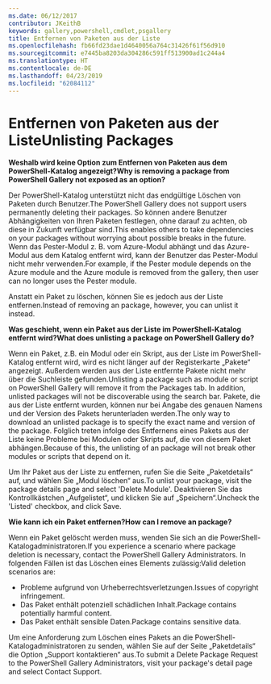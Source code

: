 ```yaml
---
ms.date: 06/12/2017
contributor: JKeithB
keywords: gallery,powershell,cmdlet,psgallery
title: Entfernen von Paketen aus der Liste
ms.openlocfilehash: fb66fd23dae1d4640056a764c31426f61f56d910
ms.sourcegitcommit: e7445ba8203da304286c591ff513900ad1c244a4
ms.translationtype: HT
ms.contentlocale: de-DE
ms.lasthandoff: 04/23/2019
ms.locfileid: "62084112"
---
```

# <a name="unlisting-packages"></a><span data-ttu-id="a57fd-103">Entfernen von Paketen aus der Liste</span><span class="sxs-lookup"><span data-stu-id="a57fd-103">Unlisting Packages</span></span>

<span data-ttu-id="a57fd-104">**Weshalb wird keine Option zum Entfernen von Paketen aus dem PowerShell-Katalog angezeigt?**</span><span class="sxs-lookup"><span data-stu-id="a57fd-104">**Why is removing a package from PowerShell Gallery not exposed as an option?**</span></span>

<span data-ttu-id="a57fd-105">Der PowerShell-Katalog unterstützt nicht das endgültige Löschen von Paketen durch Benutzer.</span><span class="sxs-lookup"><span data-stu-id="a57fd-105">The PowerShell Gallery does not support users permanently deleting their packages.</span></span>
<span data-ttu-id="a57fd-106">So können andere Benutzer Abhängigkeiten von Ihren Paketen festlegen, ohne darauf zu achten, ob diese in Zukunft verfügbar sind.</span><span class="sxs-lookup"><span data-stu-id="a57fd-106">This enables others to take dependencies on your packages without worrying about possible breaks in the future.</span></span>
<span data-ttu-id="a57fd-107">Wenn das Pester-Modul z. B. vom Azure-Modul abhängt und das Azure-Modul aus dem Katalog entfernt wird, kann der Benutzer das Pester-Modul nicht mehr verwenden.</span><span class="sxs-lookup"><span data-stu-id="a57fd-107">For example, if the Pester module depends on the Azure module and the Azure module is removed from the gallery, then user can no longer uses the Pester module.</span></span>

<span data-ttu-id="a57fd-108">Anstatt ein Paket zu löschen, können Sie es jedoch aus der Liste entfernen.</span><span class="sxs-lookup"><span data-stu-id="a57fd-108">Instead of removing an package, however, you can unlist it instead.</span></span>

<span data-ttu-id="a57fd-109">**Was geschieht, wenn ein Paket aus der Liste im PowerShell-Katalog entfernt wird?**</span><span class="sxs-lookup"><span data-stu-id="a57fd-109">**What does unlisting a package on PowerShell Gallery do?**</span></span>

<span data-ttu-id="a57fd-110">Wenn ein Paket, z.B. ein Modul oder ein Skript, aus der Liste im PowerShell-Katalog entfernt wird, wird es nicht länger auf der Registerkarte „Pakete“ angezeigt. Außerdem werden aus der Liste entfernte Pakete nicht mehr über die Suchleiste gefunden.</span><span class="sxs-lookup"><span data-stu-id="a57fd-110">Unlisting a package such as module or script on PowerShell Gallery will remove it from the Packages tab. In addition, unlisted packages will not be discoverable using the search bar.</span></span>
<span data-ttu-id="a57fd-111">Pakete, die aus der Liste entfernt wurden, können nur bei Angabe des genauen Namens und der Version des Pakets herunterladen werden.</span><span class="sxs-lookup"><span data-stu-id="a57fd-111">The only way to download an unlisted package is to specify the exact name and version of the package.</span></span>
<span data-ttu-id="a57fd-112">Folglich treten infolge des Entfernens eines Pakets aus der Liste keine Probleme bei Modulen oder Skripts auf, die von diesem Paket abhängen.</span><span class="sxs-lookup"><span data-stu-id="a57fd-112">Because of this, the unlisting of an package will not break other modules or scripts that depend on it.</span></span>

<span data-ttu-id="a57fd-113">Um Ihr Paket aus der Liste zu entfernen, rufen Sie die Seite „Paketdetails“ auf, und wählen Sie „Modul löschen“ aus.</span><span class="sxs-lookup"><span data-stu-id="a57fd-113">To unlist your package, visit the package details page and select 'Delete Module'.</span></span> <span data-ttu-id="a57fd-114">Deaktivieren Sie das Kontrollkästchen „Aufgelistet“, und klicken Sie auf „Speichern“.</span><span class="sxs-lookup"><span data-stu-id="a57fd-114">Uncheck the 'Listed' checkbox, and click Save.</span></span>

<span data-ttu-id="a57fd-115">**Wie kann ich ein Paket entfernen?**</span><span class="sxs-lookup"><span data-stu-id="a57fd-115">**How can I remove an package?**</span></span>

<span data-ttu-id="a57fd-116">Wenn ein Paket gelöscht werden muss, wenden Sie sich an die PowerShell-Katalogadministratoren.</span><span class="sxs-lookup"><span data-stu-id="a57fd-116">If you experience a scenario where package deletion is necessary, contact the PowerShell Gallery Administrators.</span></span>
<span data-ttu-id="a57fd-117">In folgenden Fällen ist das Löschen eines Elements zulässig:</span><span class="sxs-lookup"><span data-stu-id="a57fd-117">Valid deletion scenarios are:</span></span>
- <span data-ttu-id="a57fd-118">Probleme aufgrund von Urheberrechtsverletzungen.</span><span class="sxs-lookup"><span data-stu-id="a57fd-118">Issues of copyright infringement.</span></span>
- <span data-ttu-id="a57fd-119">Das Paket enthält potenziell schädlichen Inhalt.</span><span class="sxs-lookup"><span data-stu-id="a57fd-119">Package contains potentially harmful content.</span></span>
- <span data-ttu-id="a57fd-120">Das Paket enthält sensible Daten.</span><span class="sxs-lookup"><span data-stu-id="a57fd-120">Package contains sensitive data.</span></span>

<span data-ttu-id="a57fd-121">Um eine Anforderung zum Löschen eines Pakets an die PowerShell-Katalogadministratoren zu senden, wählen Sie auf der Seite „Paketdetails“ die Option „Support kontaktieren“ aus.</span><span class="sxs-lookup"><span data-stu-id="a57fd-121">To submit a Delete Package Request to the PowerShell Gallery Administrators, visit your package's detail page and select Contact Support.</span></span>
